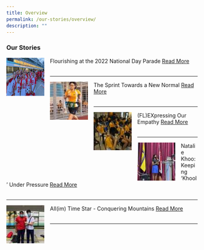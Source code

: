```yaml
---
title: Overview
permalink: /our-stories/overview/
description: ""
---
```

### Our Stories

<img src="/images/NDP Main Feature Photo.jpeg" style="width:100px;height:100px;margin-right:15px;" align = "left"> Flourishing at the 2022 National Day Parade  [Read More](https://staging.d1wp5xkpm2dbnc.amplifyapp.com/our-stories/2022-Term-3/Flourishing-2022NDP/) <Br><br>

* * *


<img src="/images/hl1.png" style="width:100px;height:100px;margin-right:15px;" align = "left"> The Sprint Towards a New Normal  [Read More](https://staging.d1wp5xkpm2dbnc.amplifyapp.com/our-stories/2022-Term-2/sprint/) <Br><br>

* * *

<img src="/images/hl2.png" style="width:100px;height:100px;margin-right:15px;" align = "left">  (FL)EXpressing Our Empathy [Read More](https://staging.d1wp5xkpm2dbnc.amplifyapp.com/our-stories/2022-Term-1/FLEXpressing-our-empathy/) <Br><br>

* * *

<img src="/images/hl3.png" style="width:100px;height:100px;margin-right:15px;" align = "left">  Natalie Khoo: Keeping ‘Khool’ Under Pressure [Read More](https://staging.d1wp5xkpm2dbnc.amplifyapp.com/our-stories/2022-Term-1/keeping-khool-under-pressure/) <Br><br>

* * *

<img src="/images/hl4.png" style="width:100px;height:100px;margin-right:15px;" align = "left"> All(im) Time Star - Conquering Mountains [Read More](https://staging.d1wp5xkpm2dbnc.amplifyapp.com/our-stories/2022-Term-1/conquering-mountains/) <Br><br>

* * *